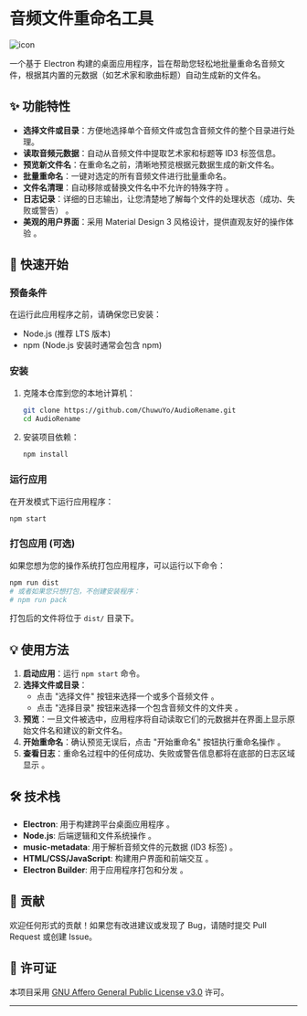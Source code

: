 # 音频文件重命名工具

![icon](https://github.com/user-attachments/assets/395a8ce6-79f6-4262-a107-3a39e866b27f)


一个基于 Electron 构建的桌面应用程序，旨在帮助您轻松地批量重命名音频文件，根据其内置的元数据（如艺术家和歌曲标题）自动生成新的文件名。

## ✨ 功能特性

  * **选择文件或目录**：方便地选择单个音频文件或包含音频文件的整个目录进行处理。
  * **读取音频元数据**：自动从音频文件中提取艺术家和标题等 ID3 标签信息。
  * **预览新文件名**：在重命名之前，清晰地预览根据元数据生成的新文件名。
  * **批量重命名**：一键对选定的所有音频文件进行批量重命名。
  * **文件名清理**：自动移除或替换文件名中不允许的特殊字符 。
  * **日志记录**：详细的日志输出，让您清楚地了解每个文件的处理状态（成功、失败或警告） 。
  * **美观的用户界面**：采用 Material Design 3 风格设计，提供直观友好的操作体验 。

## 🚀 快速开始

### 预备条件

在运行此应用程序之前，请确保您已安装：

  * Node.js (推荐 LTS 版本)
  * npm (Node.js 安装时通常会包含 npm)

### 安装

1.  克隆本仓库到您的本地计算机：

    ```bash
    git clone https://github.com/ChuwuYo/AudioRename.git
    cd AudioRename
    ```

2.  安装项目依赖：

    ```bash
    npm install
    ```

### 运行应用

在开发模式下运行应用程序：

```bash
npm start
```

### 打包应用 (可选)

如果您想为您的操作系统打包应用程序，可以运行以下命令：

```bash
npm run dist
# 或者如果您只想打包，不创建安装程序：
# npm run pack
```

打包后的文件将位于 `dist/` 目录下。

## 💡 使用方法

1.  **启动应用**：运行 `npm start` 命令。
2.  **选择文件或目录**：
      * 点击 "选择文件" 按钮来选择一个或多个音频文件 。
      * 点击 "选择目录" 按钮来选择一个包含音频文件的文件夹 。
3.  **预览**：一旦文件被选中，应用程序将自动读取它们的元数据并在界面上显示原始文件名和建议的新文件名。
4.  **开始重命名**：确认预览无误后，点击 "开始重命名" 按钮执行重命名操作 。
5.  **查看日志**：重命名过程中的任何成功、失败或警告信息都将在底部的日志区域显示 。

## 🛠️ 技术栈

  * **Electron**: 用于构建跨平台桌面应用程序 。
  * **Node.js**: 后端逻辑和文件系统操作 。
  * **music-metadata**: 用于解析音频文件的元数据 (ID3 标签) 。
  * **HTML/CSS/JavaScript**: 构建用户界面和前端交互 。
  * **Electron Builder**: 用于应用程序打包和分发 。

## 🤝 贡献

欢迎任何形式的贡献！如果您有改进建议或发现了 Bug，请随时提交 Pull Request 或创建 Issue。

## 📄 许可证

本项目采用 [GNU Affero General Public License v3.0](https://www.google.com/search?q=LICENSE) 许可。

-----
